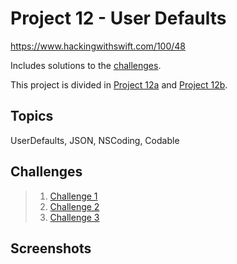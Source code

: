 # Project 12 - User Defaults

https://www.hackingwithswift.com/100/48

Includes solutions to the [challenges](https://www.hackingwithswift.com/read/12/5/wrap-up).

This project is divided in [Project 12a](https://github.com/juliobraganca/100-days-of-swift/tree/main/Projects/15-Project12/Project12a) and [Project 12b](https://github.com/juliobraganca/100-days-of-swift/tree/main/Projects/15-Project12/Project12b).

## Topics

UserDefaults, JSON, NSCoding, Codable

## Challenges

>1. [Challenge 1](Challenge1/)
>2. [Challenge 2](Challenge2/)
>3. [Challenge 3](Challenge3/)

## Screenshots
